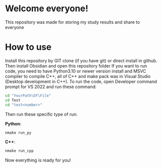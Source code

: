 # Welcome everyone!
This repository was made for storing my study results and share to everyone

# How to use
Install this repository by GIT clone (if you have git) or direct install in github.
Then install Obsidian and open this repository folder
If you want to run code, you need to have Python3.10 or newer version install and MSVC compiler to compile C++, all of C++ and make pack was in Visual Studio (Desktop development in C++).
To run the code, open Developer command prompt for VS 2022 and run these command:

``` bash
cd "YourPath\Of\File"
cd Test
cd "test<number>"
```

Then run these specific type of run:

**Python**:
``` bash
nmake run_py
```
**C++**:
``` bash
nmake run_cpp
```

Now everything is ready for you!
